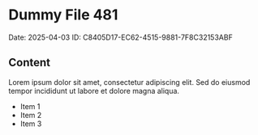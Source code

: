 # Dummy File 481

Date: 2025-04-03
ID: C8405D17-EC62-4515-9881-7F8C32153ABF

## Content

Lorem ipsum dolor sit amet, consectetur adipiscing elit.
Sed do eiusmod tempor incididunt ut labore et dolore magna aliqua.

* Item 1
* Item 2
* Item 3

